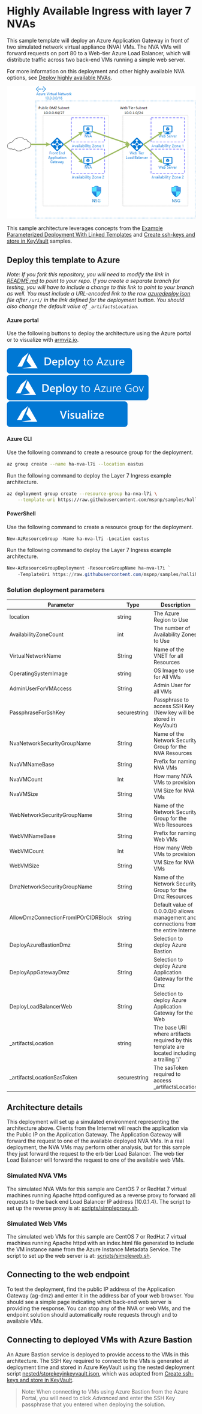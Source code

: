 # Highly Available Ingress with layer 7 NVAs

This sample template will deploy an Azure Application Gateway in front of two simulated network virtual appliance (NVA) VMs.  The NVA VMs will forward requests on port 80 to a Web-tier Azure Load Balancer, which will distribute traffic across two back-end VMs running a simple web server.

For more information on this deployment and other highly available NVA options, see [Deploy highly available NVAs](https://docs.microsoft.com/azure/architecture/reference-architectures/dmz/nva-ha).

![Highly Available Ingress with layer 7 NVAs architectural diagram.](l7-ingress.png)

This sample architecture leverages concepts from the [Example Parameterized Deployment With Linked Templates](https://azure.microsoft.com/resources/templates/301-parameterized-linked-templates/) and [Create ssh-keys and store in KeyVault](https://azure.microsoft.com/resources/templates/201-deployment-script-ssh-key-gen/) samples.

## Deploy this template to Azure

*Note: If you fork this repository, you will need to modify the link in [README.md](README.md) to point to your repo.  If you create a separate branch for testing, you will have to include a change to this link to point to your branch as well. You must include a URL-encoded link to the raw [azuredeploy.json](azuredeploy.json) file after `/uri/` in the link defined for the deployment button. You should also change the default value of `_artifactsLocation`.*

#### Azure portal

Use the following buttons to deploy the architecture using the Azure portal or to visualize with [armviz.io](https://armviz.io).

[![Deploy To Azure](https://raw.githubusercontent.com/Azure/azure-quickstart-templates/master/1-CONTRIBUTION-GUIDE/images/deploytoazure.svg?sanitize=true)](https://portal.azure.com/#create/Microsoft.Template/uri/https%3A%2F%2Fraw.githubusercontent.com%2Fmspnp%2Fsamples%2Fhallihan-hanva-sample-il7-tryit%2Fsolutions%2Fha-nva%2Flayer-7-ingress%2Fazuredeploy.json)
[![Deploy To Azure US Gov](https://raw.githubusercontent.com/Azure/azure-quickstart-templates/master/1-CONTRIBUTION-GUIDE/images/deploytoazuregov.svg?sanitize=true)](https://portal.azure.us/#create/Microsoft.Template/uri/https%3A%2F%2Fraw.githubusercontent.com%2Fmspnp%2Fsamples%2Fhallihan-hanva-sample-il7-tryit%2Fsolutions%2Fha-nva%2Flayer-7-ingress%2Fazuredeploy.json)
[![Visualize](https://raw.githubusercontent.com/Azure/azure-quickstart-templates/master/1-CONTRIBUTION-GUIDE/images/visualizebutton.svg?sanitize=true)](http://armviz.io/#/?load=https%3A%2F%2Fraw.githubusercontent.com%2Fmspnp%2Fsamples%2Fhallihan-hanva-sample-il7-tryit%2Fsolutions%2Fha-nva%2Flayer-7-ingress%2Fazuredeploy.json)

#### Azure CLI

Use the following command to create a resource group for the deployment.

```bash
az group create --name ha-nva-l7i --location eastus
```

Run the following command to deploy the Layer 7 Ingress example architecture.

```bash
az deployment group create --resource-group ha-nva-l7i \
    --template-uri https://raw.githubusercontent.com/mspnp/samples/hallihan-hanva-sample-il7-tryit/solutions/ha-nva/layer-7-ingress/azuredeploy.json
```

#### PowerShell

Use the following command to create a resource group for the deployment.

```powershell
New-AzResourceGroup -Name ha-nva-l7i -Location eastus
```

Run the following command to deploy the Layer 7 Ingress example architecture.

```powershell
New-AzResourceGroupDeployment -ResourceGroupName ha-nva-l7i `
    -TemplateUri https://raw.githubusercontent.com/mspnp/samples/hallihan-hanva-sample-il7-tryit/solutions/ha-nva/layer-7-ingress/azuredeploy.json
```

### Solution deployment parameters

| Parameter | Type | Description | Default |
|---|---|---|--|
|location|string|The Azure Region to Use|[resourceGroup().location]|
|AvailabilityZoneCount|int|The number of Availability Zones to Use|2|
|VirtualNetworkName|String|Name of the VNET for all Resources|vnet-hanva|
|OperatingSystemImage|string|OS Image to use for All VMs|CentOS 7 (latest, LVM)|
|AdminUserForVMAccess|String|Admin User for all VMs|null|
|PassphraseForSshKey|securestring|Passphrase to access SSH Key (New key will be stored in KeyVault)|null|
|NvaNetworkSecurityGroupName|String|Name of the Network Security Group for the NVA Resources|nsg-NVA|
|NvaVMNameBase|String|Prefix for naming NVA VMs|vm-nva|
|NvaVMCount|Int|How many NVA VMs to provision|2|
|NvaVMSize|String|VM Size for NVA VMs|Standard_D2s_v3|
|WebNetworkSecurityGroupName|String|Name of the Network Security Group for the Web Resources|nsg-Web|
|WebVMNameBase|String|Prefix for naming Web VMs|vm-web|
|WebVMCount|Int|How many Web VMs to provision|2|
|WebVMSize|String|VM Size for NVA VMs|Standard_D2s_v3|
|DmzNetworkSecurityGroupName|String|Name of the Network Security Group for the Dmz Resources|nsg-DMZ|
|AllowDmzConnectionFromIPOrCIDRBlock|string|Default value of 0.0.0.0/0 allows management and connections from the entire Internet|0.0.0.0/0|
|DeployAzureBastionDmz|String|Selection to deploy Azure Bastion|Yes|
|DeployAppGatewayDmz|String|Selection to deploy Azure Application Gateway for the Dmz|Yes|
|DeployLoadBalancerWeb|String|Selection to deploy Azure Application Gateway for the Web|Yes|
|_artifactsLocation|string|The base URI where artifacts required by this template are located including a trailing '/'|[https://raw.githubusercontent.com/...](https://raw.githubusercontent.com/mspnp/samples/master/solutions/ha-nva/layer-7-ingress/)|
|_artifactsLocationSasToken|securestring|The sasToken required to access _artifactsLocation||
## Architecture details

This deployment will set up a simulated environment representing the architecture above.  Clients from the Internet will reach the application via the Public IP on the Application Gateway.  The Application Gateway will forward the request to one of the available deployed NVA VMs. In a real deployment, the NVA VMs may perform other analysis, but for this sample they just forward the request to the erb tier Load Balancer.  The web tier Load Balancer will forward the request to one of the available web VMs.

### Simulated NVA VMs

The simulated NVA VMs for this sample are CentOS 7 or RedHat 7 virtual machines running Apache httpd configured as a reverse proxy to forward all requests to the back end Load Balancer IP address (10.0.1.4). The script to set up the reverse proxy is at: [scripts/simpleproxy.sh](scripts/simpleproxy.sh).

### Simulated Web VMs

The simulated web VMs for this sample are CentOS 7 or RedHat 7 virtual machines running Apache httpd with an index.html file generated to include the VM instance name from the Azure Instance Metadata Service. The script to set up the web server is at: [scripts/simpleweb.sh](scripts/simpleweb.sh).

## Connecting to the web endpoint

To test the deployment, find the public IP address of the Application Gateway (ag-dmz) and enter it in the address bar of your web browser.  You should see a simple page indicating which back-end web server is providing the response. You can stop any of the NVA or web VMs, and the endpoint solution should automatically route requests through and to available VMs.

## Connecting to deployed VMs with Azure Bastion

An Azure Bastion service is deployed to provide access to the VMs in this architecture. The SSH Key required to connect to the VMs is generated at deployment time and stored in Azure KeyVault using the nested deployment script [nested/storekeyinkeyvault.json](nested/storekeyinkeyvault.json), which was adapted from [Create ssh-keys and store in KeyVault](https://azure.microsoft.com/resources/templates/201-deployment-script-ssh-key-gen/).

> Note: When connecting to VMs using Azure Bastion from the Azure Portal, you will need to click *Advanced* and enter the SSH Key passphrase that you entered when deploying the solution.
